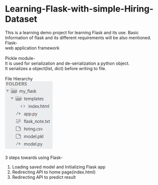 # Learning-Flask-with-simple-Hiring-Dataset
This is a learning demo project for learning Flask and its use. Basic Information of flask and its different requirements will be also mentioned.
<br/>
Flask-<br/> 
web application framework
<br/><br/>
Pickle module-<br/>
It is used for serialization and de-serialization a python object.<br/>
It serializes a object(list, dict) before writing to file.
<br/><br/>
File Hierarchy<br/>
![Repository Hierarchy](folder_hierarchy.JPG)
<br/><br/>
3 steps towards using Flask-
1. Loading saved model and Initializing Flask app<br/>
2. Redirecting API to home page(index.html)<br/>
3. Redirecting API to predict result
<br/><br/>

